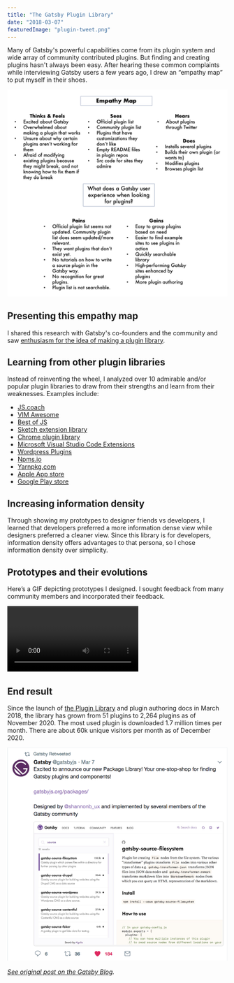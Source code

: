 ```yaml
---
title: "The Gatsby Plugin Library"
date: "2018-03-07"
featuredImage: "plugin-tweet.png"
---
```


Many of Gatsby's powerful capabilities come from its plugin system and wide array of community contributed plugins. But finding and creating plugins hasn't always been easy. After hearing these common complaints while interviewing Gatsby users a few years ago, I drew an “empathy map” to put myself in their shoes.

![Empathy map](empathy-map.png)

## Presenting this empathy map

I shared this research with Gatsby's co-founders and the community and saw [enthusiasm for the idea of making a plugin library](https://github.com/gatsbyjs/gatsby/issues/3003).

## Learning from other plugin libraries

Instead of reinventing the wheel, I analyzed over 10 admirable and/or popular plugin libraries to draw from their strengths and learn from their weaknesses. Examples include:

- [JS.coach](https://js.coach/)
- [VIM Awesome](https://vimawesome.com/)
- [Best of JS](https://bestof.js.org/)
- [Sketch extension library](https://sketchapp.com/extensions/)
- [Chrome plugin library](https://chrome.google.com/webstore/detail/plugins/mmcblfncjaclajmegihojiekebofjcen?hl=en)
- [Microsoft Visual Studio Code Extensions](https://marketplace.visualstudio.com/VSCode)
- [Wordpress Plugins](https://wordpress.org/plugins/)
- [Npms.io](https://npms.io/)
- [Yarnpkg.com](https://yarnpkg.com/en/packages)
- [Apple App store](https://www.apple.com/ios/app-store/)
- [Google Play store](https://play.google.com/store/apps/top)

## Increasing information density

Through showing my prototypes to designer friends vs developers, I learned that developers preferred a more information dense view while designers preferred a cleaner view. Since this library is for developers, information density offers advantages to that persona, so I chose information density over simplicity.

## Prototypes and their evolutions

Here’s a GIF depicting prototypes I designed. I sought feedback from many community members and incorporated their feedback.

<video controls="controls" autoplay="true" loop="true">
  <source type="video/mp4" src="/gatsby-plugin-library-compressed.mp4"></source>
  <p>Your browser does not support the video element.</p>
</video>

## End result

Since the launch of [the Plugin Library](https://www.gatsbyjs.com/plugins) and plugin authoring docs in March 2018, the library has grown from 51 plugins to 2,264 plugins as of November 2020. The most used plugin is downloaded 1.7 million times per month. There are about 60k unique visitors per month as of December 2020.

![Plugin tweet](plugin-tweet.png)

_[See original post on the Gatsby Blog](https://www.gatsbyjs.com/blog/2018-03-07-why-we-created-the-plugin-library)._
